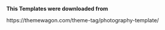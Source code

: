 <b>This Templates were downloaded from </b>
<p>https://themewagon.com/theme-tag/photography-template/  </p>

